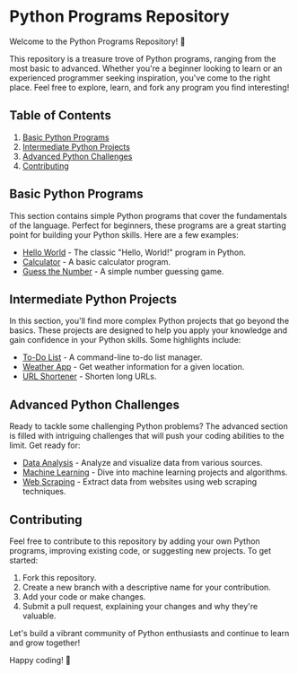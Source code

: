 # Python Programs Repository

Welcome to the Python Programs Repository! 🐍

This repository is a treasure trove of Python programs, ranging from the most basic to advanced. Whether you're a beginner looking to learn or an experienced programmer seeking inspiration, you've come to the right place. Feel free to explore, learn, and fork any program you find interesting!

## Table of Contents

1. [Basic Python Programs](#basic-python-programs)
2. [Intermediate Python Projects](#intermediate-python-projects)
3. [Advanced Python Challenges](#advanced-python-challenges)
4. [Contributing](#contributing)

## Basic Python Programs

This section contains simple Python programs that cover the fundamentals of the language. Perfect for beginners, these programs are a great starting point for building your Python skills. Here are a few examples:

- [Hello World](basic/hello_world.py) - The classic "Hello, World!" program in Python.
- [Calculator](basic/calculator.py) - A basic calculator program.
- [Guess the Number](basic/guess_the_number.py) - A simple number guessing game.

## Intermediate Python Projects

In this section, you'll find more complex Python projects that go beyond the basics. These projects are designed to help you apply your knowledge and gain confidence in your Python skills. Some highlights include:

- [To-Do List](intermediate/to_do_list.py) - A command-line to-do list manager.
- [Weather App](intermediate/weather_app.py) - Get weather information for a given location.
- [URL Shortener](intermediate/url_shortener.py) - Shorten long URLs.

## Advanced Python Challenges

Ready to tackle some challenging Python problems? The advanced section is filled with intriguing challenges that will push your coding abilities to the limit. Get ready for:

- [Data Analysis](advanced/data_analysis.py) - Analyze and visualize data from various sources.
- [Machine Learning](advanced/machine_learning.py) - Dive into machine learning projects and algorithms.
- [Web Scraping](advanced/web_scraping.py) - Extract data from websites using web scraping techniques.

## Contributing

Feel free to contribute to this repository by adding your own Python programs, improving existing code, or suggesting new projects. To get started:

1. Fork this repository.
2. Create a new branch with a descriptive name for your contribution.
3. Add your code or make changes.
4. Submit a pull request, explaining your changes and why they're valuable.

Let's build a vibrant community of Python enthusiasts and continue to learn and grow together!

Happy coding! 🚀
